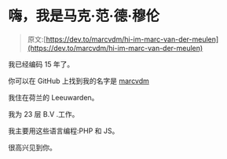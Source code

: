 # 嗨，我是马克·范·德·穆伦

> 原文:[https://dev.to/marcvdm/hi-im-marc-van-der-meulen](https://dev.to/marcvdm/hi-im-marc-van-der-meulen)

我已经编码 15 年了。

你可以在 GitHub 上找到我的名字是 [marcvdm](https://github.com/marcvdm)

我住在荷兰的 Leeuwarden。

我为 23 层 B.V .工作。

我主要用这些语言编程:PHP 和 JS。

很高兴见到你。